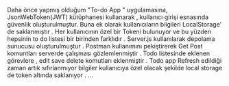 Daha önce yapmış olduğum "To-do App " uygulamasına, JsonWebToken(JWT) kütüphanesi kullanarak , kullanıcı girişi esnasında güvenlik oluşturulmuştur. 
Buna ek olarak kullanıcıların bilgileri LocalStorage' de saklanmıştır . 
Her kullanıcının özel bir Tokeni bulunuyor ve bu yüzden hepsinin to do listesi bir birinden farklıdır . 
Server.js kullanılarak depolama sunucusu oluşturulmuştur . 
Postman kullanımını pekiştirerek Get Post komuntları serverde çalışması gözlemlenmiştir .
Todo listesinde eklenen görevlere , edit save delete komutları eklenmiştir . Todo app Refresh edildiği zaman artık sıfırlanmıyor bilgiler kullanıcıya özel olacak şekilde 
local storage de token altında saklanıyor .
...
